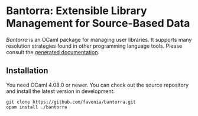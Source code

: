 # Bantorra: Extensible Library Management for Source-Based Data

_Bantorra_ is an OCaml package for managing user libraries. It supports many resolution strategies found in other programming language tools. Please consult the [generated documentation](https://favonia.org/bantorra).

## Installation

You need OCaml 4.08.0 or newer. You can check out the source repository and install the latest version in development:
```
git clone https://github.com/favonia/bantorra.git
opam install ./bantorra
```
